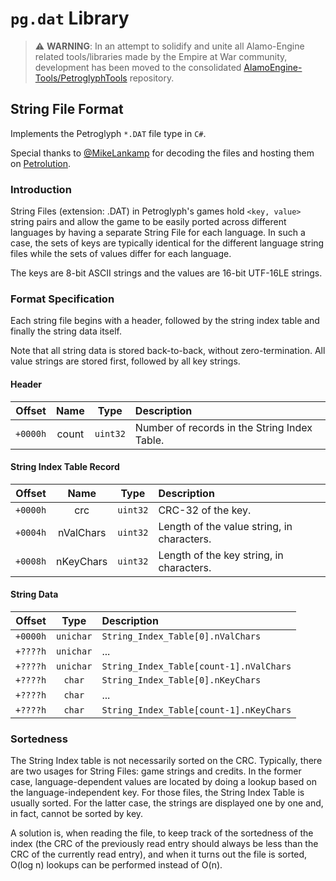 # `pg.dat` Library

> ⚠️ **WARNING**: In an attempt to solidify and unite all Alamo-Engine related tools/libraries made by the Empire at War community, development has been moved to the consolidated [AlamoEngine-Tools/PetroglyphTools](https://github.com/AlamoEngine-Tools/PetroglyphTools) repository.

## String File Format

Implements the Petroglyph `*.DAT` file type in `C#`.

Special thanks to [@MikeLankamp](https://github.com/MikeLankamp) for decoding the files and hosting them on [Petrolution](https://modtools.petrolution.net/docs/DatFileFormat).

### Introduction

String Files (extension: .DAT) in Petroglyph's games hold `<key, value>` string pairs and allow the game to be easily ported across different languages by having a separate String File for each language. In such a case, the sets of keys are typically identical for the different language string files while the sets of values differ for each language.

The keys are 8-bit ASCII strings and the values are 16-bit UTF-16LE strings.

### Format Specification

Each string file begins with a header, followed by the string index table and finally the string data itself.

Note that all string data is stored back-to-back, without zero-termination. All value strings are stored first, followed by all key strings.

#### Header

| Offset   | Name  | Type     | Description                                  |
| :------: | :---: | :------: | :--------------------------------------------|
| `+0000h` | count | `uint32` | Number of records in the String Index Table. |

#### String Index Table Record

| Offset   | Name      | Type     | Description                                |
| :------: | :-------: | :------: | :------------------------------------------|
| `+0000h` | crc       | `uint32` | CRC-32 of the key.                         |
| `+0004h` | nValChars | `uint32` | Length of the value string, in characters. |
| `+0008h` | nKeyChars | `uint32` | Length of the key string, in characters.   |

#### String Data
| Offset   | Type      | Description                             |
| :------: | :-------: | :-------------------------------------- |
| `+0000h` | `unichar` | `String_Index_Table[0].nValChars`       |
| `+????h` | `unichar` | ...                                     |
| `+????h` | `unichar` | `String_Index_Table[count-1].nValChars` |
| `+????h` | `char`    | `String_Index_Table[0].nKeyChars`       |
| `+????h` | `char`    | ...                                     |
| `+????h` | `char`    | `String_Index_Table[count-1].nKeyChars` |

### Sortedness

The String Index table is not necessarily sorted on the CRC. Typically, there are two usages for String Files: game strings and credits. In the former case, language-dependent values are located by doing a lookup based on the language-independent key. For those files, the String Index Table is usually sorted. For the latter case, the strings are displayed one by one and, in fact, cannot be sorted by key.

A solution is, when reading the file, to keep track of the sortedness of the index (the CRC of the previously read entry should always be less than the CRC of the currently read entry), and when it turns out the file is sorted, O(log n) lookups can be performed instead of O(n).
